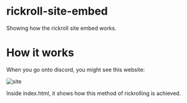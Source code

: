 # rickroll-site-embed
Showing how the rickroll site embed works.

# How it works

When you go onto discord, you might see this website:

![site](https://lh3.googleusercontent.com/-JI_xZbwU2Xxw7LxqsoDz0-9Lt-5absDzCGh6wtrZRrdBV2xXgNngGUu-vk-rZZBlrMT=s85)


Inside index.html, it shows how this method of rickrolling is achieved.
